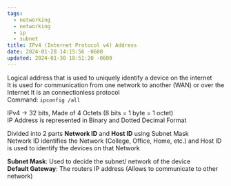 ```yaml
---
tags:
  - networking
  - networking
  - ip
  - subnet
title: IPv4 (Internet Protocol v4) Address
date: 2024-01-28 14:15:56 -0600
updated: 2024-01-30 18:51:20 -0600
---
```


Logical address that is used to uniquely identify a device on the internet  
It is used for communication from one network to another (WAN) or over the Internet
It is an connectionless protocol  
Command: `ipconfig /all`

IPv4 -> 32 bits, Made of 4 Octets (8 bits = 1 byte = 1 octet)  
IP Address is represented in Binary and Dotted Decimal Format

Divided into 2 parts **Network ID** and **Host ID** using Subnet Mask  
Network ID identifies the Network (College, Office, Home, etc.) and Host ID is used to identify the devices on that Network

**Subnet Mask**: Used to decide the subnet/ network of the device  
**Default Gateway**: The routers IP address (Allows to communicate to other network)

